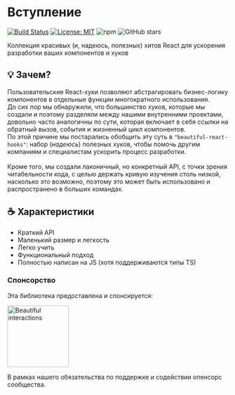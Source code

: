 # Вступление

[![Build Status](https://travis-ci.org/beautifulinteractions/beautiful-react-hooks.svg?branch=master)](https://travis-ci.org/beautifulinteractions/beautiful-react-hooks)
[![License: MIT](https://img.shields.io/badge/License-MIT-yellow.svg)](https://opensource.org/licenses/MIT)
![npm](https://img.shields.io/npm/v/beautiful-react-hooks)
![GitHub stars](https://img.shields.io/github/stars/beautifulinteractions/beautiful-react-hooks?style=social)

Коллекция красивых (и, надеюсь, полезных) хитов React для ускорения разработки ваших компонентов и хуков

## 💡 Зачем?

Пользовательские React-хуки позволяют абстрагировать бизнес-логику компонентов в отдельные функции многократного использования. <br />
До сих пор мы обнаружили, что большинство хуков, которые мы создали и поэтому разделяли между нашими внутренними проектами, довольно часто
аналогичны по сути, которая включает в себя ссылки на обратный вызов, события и жизненный цикл компонентов. <br />
По этой причине мы постарались обобщить эту суть в `"beautiful-react-hooks"`: набор (_надеюсь_) полезных хуков, чтобы помочь другим компаниям и специалистам ускорить процесс разработки. <br /> <br />
Кроме того, мы создали лаконичный, но конкретный API, с точки зрения читабельности кода, с целью держать кривую изучения столь низкой, насколько это возможно, поэтому это может быть использовано и распространено в больших командах.

## ☕️ Характеристики

- Краткий API
- Маленький размер и легкость
- Легко учить
- Функциональный подход
- Полностью написан на JS (хотя поддерживаются типы TS)

### Спонсорство

Эта библиотека предоставлена и спонсируется:

<div>
  <p>
    <a href="https://beautifulinteractions.com/">
      <img src="https://beautifulinteractions.com/img/logo-colorful.svg" alt="Beautiful interactions" width="140px" />
    </a>
  </p>
</div>

В рамках нашего обязательства по поддержке и содействии опенсорс сообщества.
